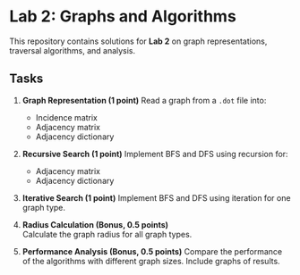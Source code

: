 # Lab 2: Graphs and Algorithms

This repository contains solutions for **Lab 2** on graph representations, traversal algorithms, and analysis.

## Tasks

1. **Graph Representation (1 point)**
   Read a graph from a `.dot` file into:
   - Incidence matrix
   - Adjacency matrix
   - Adjacency dictionary

2. **Recursive Search (1 point)**
   Implement BFS and DFS using recursion for:
   - Adjacency matrix
   - Adjacency dictionary

3. **Iterative Search (1 point)**
   Implement BFS and DFS using iteration for one graph type.

5. **Radius Calculation (Bonus, 0.5 points)**  
   Calculate the graph radius for all graph types.  

6. **Performance Analysis (Bonus, 0.5 points)**
   Compare the performance of the algorithms with different graph sizes. Include graphs of results.
